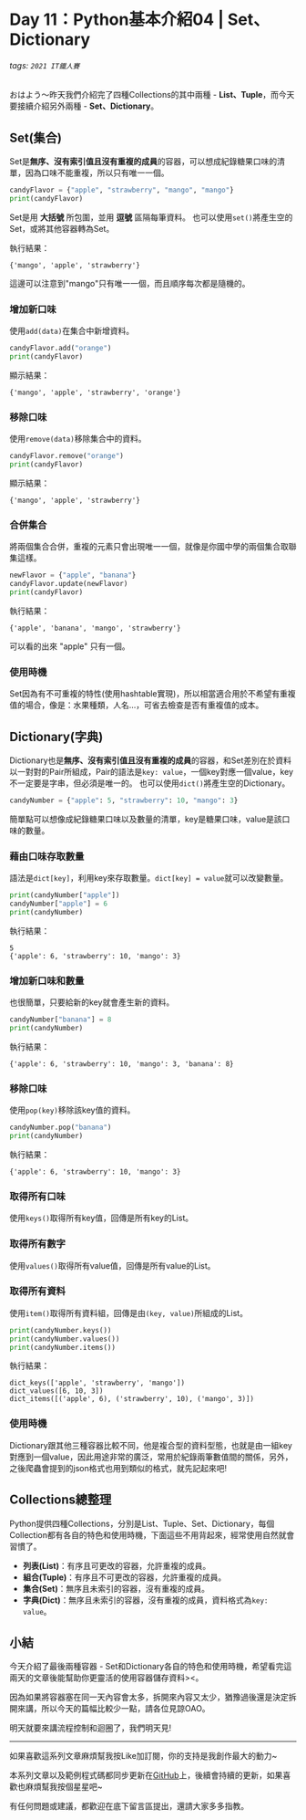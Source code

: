 # Day 11：Python基本介紹04 | Set、Dictionary

###### tags: `2021 IT鐵人賽`

おはよう～昨天我們介紹完了四種Collections的其中兩種 - **List、Tuple**，而今天要接續介紹另外兩種 - **Set、Dictionary**。


## Set(集合)

Set是**無序、沒有索引值且沒有重複的成員**的容器，可以想成紀錄糖果口味的清單，因為口味不能重複，所以只有唯一一個。

```python
candyFlavor = {"apple", "strawberry", "mango", "mango"}
print(candyFlavor)
```

Set是用 **大括號** 所包圍，並用 **逗號** 區隔每筆資料。
也可以使用`set()`將產生空的Set，或將其他容器轉為Set。

執行結果：

```
{'mango', 'apple', 'strawberry'}
```

這邊可以注意到"mango"只有唯一一個，而且順序每次都是隨機的。

### 增加新口味

使用`add(data)`在集合中新增資料。

```python
candyFlavor.add("orange")
print(candyFlavor)
```

顯示結果：

```
{'mango', 'apple', 'strawberry', 'orange'}
```

### 移除口味

使用`remove(data)`移除集合中的資料。

```python
candyFlavor.remove("orange")
print(candyFlavor)
```

顯示結果：

```
{'mango', 'apple', 'strawberry'}
```

### 合併集合

將兩個集合合併，重複的元素只會出現唯一一個，就像是你國中學的兩個集合取聯集這樣。

```python
newFlavor = {"apple", "banana"}
candyFlavor.update(newFlavor)
print(candyFlavor)
```

執行結果：

```
{'apple', 'banana', 'mango', 'strawberry'}
```

可以看的出來 "apple" 只有一個。

### 使用時機

Set因為有不可重複的特性(使用hashtable實現)，所以相當適合用於不希望有重複值的場合，像是：水果種類，人名...，可省去檢查是否有重複值的成本。

## Dictionary(字典)

Dictionary也是**無序、沒有索引值且沒有重複的成員**的容器，和Set差別在於資料以一對對的Pair所組成，Pair的語法是`key: value`，一個key對應一個value，key不一定要是字串，但必須是唯一的。
也可以使用`dict()`將產生空的Dictionary。

```python
candyNumber = {"apple": 5, "strawberry": 10, "mango": 3}
```

簡單點可以想像成紀錄糖果口味以及數量的清單，key是糖果口味，value是該口味的數量。

### 藉由口味存取數量

語法是`dict[key]`，利用key來存取數量。`dict[key] = value`就可以改變數量。

```python
print(candyNumber["apple"])
candyNumber["apple"] = 6
print(candyNumber)
```

執行結果：

```
5
{'apple': 6, 'strawberry': 10, 'mango': 3}
```

### 增加新口味和數量

也很簡單，只要給新的key就會產生新的資料。

```python
candyNumber["banana"] = 8
print(candyNumber)
```

執行結果：

```
{'apple': 6, 'strawberry': 10, 'mango': 3, 'banana': 8}
```

### 移除口味

使用`pop(key)`移除該key值的資料。

```python
candyNumber.pop("banana")
print(candyNumber)
```

執行結果：

```
{'apple': 6, 'strawberry': 10, 'mango': 3}
```

### 取得所有口味

使用`keys()`取得所有key值，回傳是所有key的List。

### 取得所有數字

使用`values()`取得所有value值，回傳是所有value的List。

### 取得所有資料

使用`item()`取得所有資料組，回傳是由`(key, value)`所組成的List。

```python
print(candyNumber.keys())
print(candyNumber.values())
print(candyNumber.items())
```

執行結果：

```
dict_keys(['apple', 'strawberry', 'mango'])
dict_values([6, 10, 3])
dict_items([('apple', 6), ('strawberry', 10), ('mango', 3)])
```

### 使用時機

Dictionary跟其他三種容器比較不同，他是複合型的資料型態，也就是由一組key對應到一個value，因此用途非常的廣泛，常用於紀錄兩筆數值間的關係，另外，之後爬蟲會提到的json格式也用到類似的格式，就先記起來吧!


## Collections總整理

Python提供四種Collections，分別是List、Tuple、Set、Dictionary，每個Collection都有各自的特色和使用時機，下面這些不用背起來，經常使用自然就會習慣了。

* **列表(List)**：有序且可更改的容器，允許重複的成員。
* **組合(Tuple)**：有序且不可更改的容器，允許重複的成員。
* **集合(Set)**：無序且未索引的容器，沒有重複的成員。
* **字典(Dict)**：無序且未索引的容器，沒有重複的成員，資料格式為`key: value`。

## 小結

今天介紹了最後兩種容器 - Set和Dictionary各自的特色和使用時機，希望看完這兩天的文章後能幫助你更靈活的使用容器儲存資料><。

因為如果將容器塞在同一天內容會太多，拆開來內容又太少，猶豫過後還是決定拆開來講，所以今天的篇幅比較少一點，請各位見諒OAO。

明天就要來講流程控制和迴圈了，我們明天見!

---

如果喜歡這系列文章麻煩幫我按Like加訂閱，你的支持是我創作最大的動力~

本系列文章以及範例程式碼都同步更新在[GitHub](https://github.com/AndyChiangSH/2021-IT-30days)上，後續會持續的更新，如果喜歡也麻煩幫我按個星星吧~

有任何問題或建議，都歡迎在底下留言區提出，還請大家多多指教。